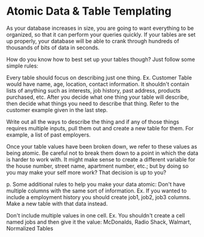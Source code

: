 # Atomic Data & Table Templating

As your database increases in size, you are going to want everything to be organized, so that it can perform your queries quickly. If your tables are set up properly, your database will be able to crank through hundreds of thousands of bits of data in seconds.

How do you know how to best set up your tables though? Just follow some simple rules:

Every table should focus on describing just one thing. Ex. Customer Table would have name, age, location, contact information. It shouldn't contain lists of anything such as interests, job history, past address, products purchased, etc.
After you decide what one thing your table will describe, then decide what things you need to describe that thing. Refer to the customer example given in the last step.

Write out all the ways to describe the thing and if any of those things requires multiple inputs, pull them out and create a new table for them. For example, a list of past employers.

Once your table values have been broken down, we refer to these values as being atomic. Be careful not to break them down to a point in which the data is harder to work with. It might make sense to create a different variable for the house number, street name, apartment number, etc.; but by doing so you may make your self more work? That decision is up to you?

p. Some additional rules to help you make your data atomic: Don't have multiple columns with the same sort of information. Ex. If you wanted to include a employment history you should create job1, job2, job3 columns. Make a new table with that data instead. 

Don't include multiple values in one cell. Ex. You shouldn't create a cell named jobs and then give it the value: McDonalds, Radio Shack, Walmart, Normalized Tables
